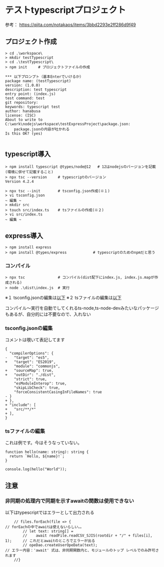 # テストtypescriptプロジェクト

参考：
https://qiita.com/notakaos/items/3bbd2293e2ff286d9f49

## プロジェクト作成
```
> cd .\workspace\
> mkdir testTypescript
> cd .\testTypescript\
> npm init     # プロジェクトファイルの作成

*** 以下プロンプト（基本Enterでいけるか）
package name: (testTypescript)
version: (1.0.0)
description: test typescript
entry point: (index.js)
test command: test
git repository:
keywords: typescript test
author: hanabusa
license: (ISC)
About to write to C:\work\nodejs\workspace\testExpressProject\package.json:
    package.jsonの内容が吐かれる
Is this OK? (yes)


```


## typescript導入
```
> npm install typescript @types/node@12   # 12はnodejsのバージョンを記載(環境に併せて記載すること)
> npx tsc --version     # typescriptのバージョン
Version 4.2.4

> npx tsc --init        # tsconfig.json作成(※１)
> vi tsconfig.json
~ 編集 ~
> mkdir src
> touch src/index.ts    # tsファイルの作成(※２)
> vi src/index.ts
~ 編集 ~
```

## express導入
```
> npm install express
> npm install @types/express            # typescriptのためのnpmだと思う
```


### コンパイル
```
> npx tsc               # コンパイル(dist配下にindex.js, index.js.mapが作成される)
> node .\dist\index.js  # 実行
```

※１ tsconfig.jsonの編集は[以下](#tsconfig.jsonの編集)
※２ tsファイルの編集は[以下](#tsファイルの編集)

コンパイル～実行を自動でしてくれるts-node,ts-node-devみたいなパッケージもあるが、自分的には不要なので、入れない


### tsconfig.jsonの編集
コメントは覗いて表記してます
```
{
  "compilerOptions": {
-   "target": "es5",
+   "target": "ES2019",
    "module": "commonjs",
+   "sourceMap": true,
+   "outDir": "./dist",
    "strict": true,
    "esModuleInterop": true,
    "skipLibCheck": true,
    "forceConsistentCasingInFileNames": true
- }
+ },
+ "include": [
+   "src/**/*"
+ ],
}
```

### tsファイルの編集
これは例です。今はそうなっていない。
```
function hello(name: string): string {
  return `Hello, ${name}!`;
}

console.log(hello("World"));
```

## 注意
### 非同期の処理内で同期を示すawaitの関数は使用できない
以下はtypescriptではエラーとして出力される
```
    // files.forEach(file => {                                              // forEachの中でawaitは使えないらしい。。
        // let text: string[] = 
        //    await readFile.readCSV_SJIS(rootdir + "/" + files[i], 1);     // これだとawaitのところでエラーが出る
        // opeDao.createUserOpeData(text);                                  // エラー内容：'await' 式は、非同期関数内と、モジュールのトップ レベルでのみ許可されます
    //}
```
